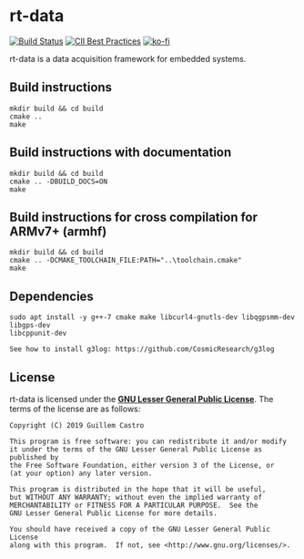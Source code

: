 # rt-data

[![Build Status](https://travis-ci.org/GuillemCastro/rt-data.svg?branch=master)](https://travis-ci.org/GuillemCastro/rt-data)
[![CII Best Practices](https://bestpractices.coreinfrastructure.org/projects/2944/badge)](https://bestpractices.coreinfrastructure.org/projects/2944)
[![ko-fi](https://www.ko-fi.com/img/githubbutton_sm.svg)](https://ko-fi.com/A0A8Y9TP)

rt-data is a data acquisition framework for embedded systems.

## Build instructions

```
mkdir build && cd build
cmake ..
make
```

## Build instructions with documentation

```
mkdir build && cd build
cmake .. -DBUILD_DOCS=ON
make
```

## Build instructions for cross compilation for ARMv7+ (armhf)

```
mkdir build && cd build
cmake .. -DCMAKE_TOOLCHAIN_FILE:PATH="..\toolchain.cmake"
make
```

## Dependencies

```
sudo apt install -y g++-7 cmake make libcurl4-gnutls-dev libqgpsmm-dev libgps-dev
libcppunit-dev

See how to install g3log: https://github.com/CosmicResearch/g3log
```

## License

rt-data is licensed under the **[GNU Lesser General Public License]**. The terms of the license are as follows: 


```
Copyright (C) 2019 Guillem Castro

This program is free software: you can redistribute it and/or modify
it under the terms of the GNU Lesser General Public License as published by
the Free Software Foundation, either version 3 of the License, or
(at your option) any later version.

This program is distributed in the hope that it will be useful,
but WITHOUT ANY WARRANTY; without even the implied warranty of
MERCHANTABILITY or FITNESS FOR A PARTICULAR PURPOSE.  See the
GNU Lesser General Public License for more details.

You should have received a copy of the GNU Lesser General Public License
along with this program.  If not, see <http://www.gnu.org/licenses/>.
```

[GNU Lesser General Public License]: https://github.com/GuillemCastro/rt-data/raw/master/LICENSE

